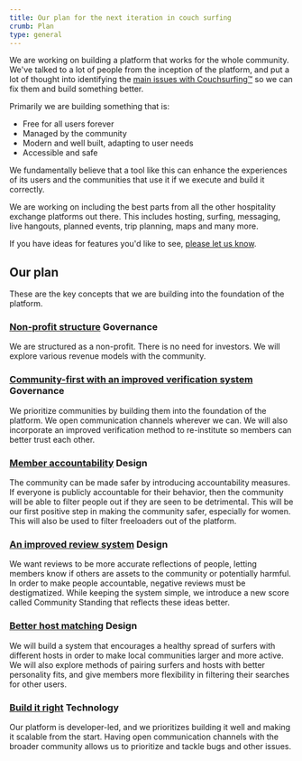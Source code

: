 ```yaml
---
title: Our plan for the next iteration in couch surfing
crumb: Plan
type: general
---
```


We are working on building a platform that works for the whole community. We've talked to a lot of people from the inception of the platform, and put a lot of thought into identifying the [main issues with Couchsurfing&#8482;](/issues) so we can fix them and build something better.

Primarily we are building something that is:
 - Free for all users forever
 - Managed by the community
 - Modern and well built, adapting to user needs
 - Accessible and safe

We fundamentally believe that a tool like this can enhance the experiences of its users and the communities that use it if we execute and build it correctly.

We are working on including the best parts from all the other hospitality exchange platforms out there. This includes hosting, surfing, messaging, live hangouts, planned events, trip planning, maps and many more.

If you have ideas for features you'd like to see, [please let us know](https://community.couchers.org/).

## Our plan

These are the key concepts that we are building into the foundation of the platform.

### [Non-profit structure](/plan/profit-and-incentives) <span class="tag tag-governance">Governance</span>

We are structured as a non-profit. There is no need for investors. We will explore various revenue models with the community.

### [Community-first with an improved verification system](/plan/communities-and-trust) <span class="tag tag-governance">Governance</span>

We prioritize communities by building them into the foundation of the platform. We open communication channels wherever we can. We will also incorporate an improved verification method to re-institute so members can better trust each other.

### [Member accountability](/plan/creeps-and-freeloaders) <span class="tag tag-design">Design</span>

The community can be made safer by introducing accountability measures. If everyone is publicly accountable for their behavior, then the community will be able to filter people out if they are seen to be detrimental. This will be our first positive step in making the community safer, especially for women. This will also be used to filter freeloaders out of the platform.

### [An improved review system](/plan/reviews) <span class="tag tag-design">Design</span>

We want reviews to be more accurate reflections of people, letting members know if others are assets to the community or potentially harmful. In order to make people accountable, negative reviews must be destigmatized. While keeping the system simple, we introduce a new score called Community Standing that reflects these ideas better.

### [Better host matching](/plan/host-matching) <span class="tag tag-design">Design</span>

We will build a system that encourages a healthy spread of surfers with different hosts in order to make local communities larger and more active. We will also explore methods of pairing surfers and hosts with better personality fits, and give members more flexibility in filtering their searches for other users.

### [Build it right](/plan/the-build) <span class="tag tag-tech">Technology</span>

Our platform is developer-led, and we prioritizes building it well and making it scalable from the start. Having open communication channels with the broader community allows us to prioritize and tackle bugs and other issues.
